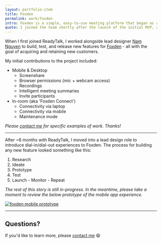 ```yaml
---
layout: portfolio-item
title: Foxden
permalink: work/foxden
intro: Foxden is a simple, easy-to-use meeting platform that began as an innovation project at ReadyTalk. After gaining attention (and investment) from ReadyTalk leadership - a startup-like team quickly researched, built, and released a solution to market. 
quote: I joined the team shortly after the launch of the initial MVP, and I'm extremely proud of the team and our results. We built a great product -  acquired, retained, and delighted new customers - and exceeded our revenue goals for 2016. I encourage you to take a closer look and consider it as your organization's meeting platform of choice.
---
```

When I first joined ReadyTalk, I worked alongside lead designer [Nam Nguyen](http://nam-ux.com) to build, test, and release new features for [Foxden](http://foxden.io) - all with the goal of acquiring and retaining new customers.

My initial contributions to the project included:

- Mobile & Desktop
    - Screenshare
    - Browser permissions (mic + webcam access)
    - Recordings
    - Intelligent meeting summaries
    - Invite participants
- In-room (aka 'Foxden Connect')
    - Connectivity via laptop
    - Connectivity via mobile
    - Maintenance mode

_Please [contact me](/contact) for specific examples of work. Thanks!_

---

After ~6 months with ReadyTalk, I moved into a lead design role to introduce dial-in/dial-out experiences to Foxden. The process for building any new feature looked something like this:

1. Research
2. Ideate
3. Prototype
4. Test
5. Launch - Monitor - Repeat

_The rest of this story is still in-progress. In the meantime, please take a moment to review the below prototype of the mobile app experience._

<a href="http://ux.emerywebster.com/foxden/ios/frame.html" target="_blank"><img src="https://cloud.githubusercontent.com/assets/178044/24775315/83c31a1c-1ad9-11e7-9af5-126259155120.png" alt="foxden mobile prototype" /></a>

---

## Questions?

If you'd like to learn more, please [contact me](/contact) :smile:
